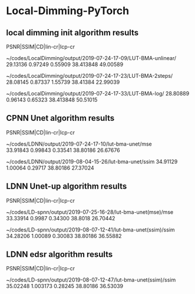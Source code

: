 # Local-Dimming-PyTorch


## local dimming init algorithm results

PSNR|SSIM|CD|Iin-cr|Icp-cr

~/codes/LocalDimming/output/2019-07-24-17-09/LUT-BMA-unlinear/  
29.13136 0.97249 0.55909 38.413848 49.00589

~/codes/LocalDimming/output/2019-07-24-17-23/LUT-BMA-2steps/
28.08145 0.87337 1.55739 38.41384 22.99039

~/codes/LocalDimming/output/2019-07-24-17-33/LUT-BMA-log/
28.80889 0.96143 0.65323 38.413848 50.51015


## CPNN Unet algorithm results

PSNR|SSIM|CD|Iin-cr|Icp-cr

~/codes/LDNN/output/2019-07-24-17-10/lut-bma-unet/mse  
33.91843 0.99843 0.33541 38.80186 26.67676

~/codes/LDNN/output/2019-08-04-15-26/lut-bma-unet/ssim
34.91129 1.00064 0.29717 38.80186 27.37024


## LDNN Unet-up algorithm results

PSNR|SSIM|CD|Iin-cr|Icp-cr

~/codes/LD-spnn/output/2019-07-25-16-28/lut-bma-unet(mse)/mse  
33.33914 0.9987 0.34300 38.8018 26.70442

~/codes/LD-spnn/output/2019-08-07-12-41/lut-bma-unet(ssim)/ssim
34.28206 1.00089 0.30083 38.80186 36.55882


## LDNN edsr algorithm results

PSNR|SSIM|CD|Iin-cr|Icp-cr

~/codes/LD-spnn/output/2019-08-07-12-47/lut-bma-unet(ssim)/ssim  
35.02248 1.003173 0.28245 38.80186 36.53039

